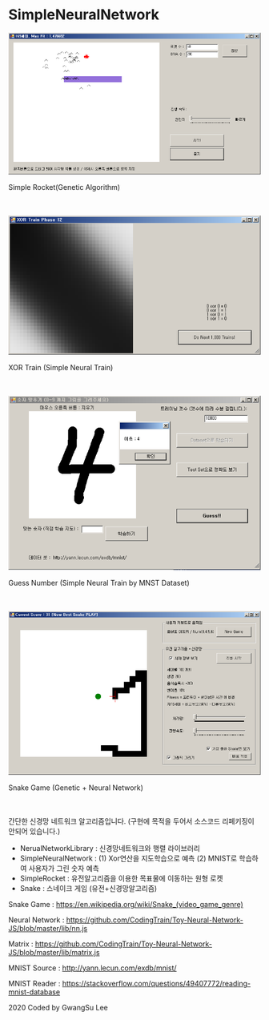 ﻿# SimpleNeuralNetwork


![Simple Rocket](screenshot_simplerocket.png)
  
 Simple Rocket(Genetic Algorithm)
<br/>
<br/>
<br/>

![xor train](screenshot_xor.png)

XOR Train (Simple Neural Train)
<br/>
<br/>
<br/>

![guess number](screenshot_guessnumber.png)

Guess Number (Simple Neural Train by MNST Dataset)
<br/>
<br/>
<br/>

![snake game](screenshot_snake.png)

Snake Game (Genetic + Neural Network)
<br/>
<br/>
<br/>


간단한 신경망 네트워크 알고리즘입니다.
(구현에 목적을 두어서 소스코드 리페키징이 안되어 있습니다.)
  
+ NerualNetworkLibrary : 신경망네트워크와 행렬 라이브러리
+ SimpleNeuralNetwork : (1) Xor연산을 지도학습으로 예측 (2) MNIST로 학습하여 사용자가 그린 숫자 예측
+ SimpleRocket : 유전알고리즘을 이용한 목표물에 이동하는 원형 로켓
+ Snake : 스네이크 게임 (유전+신경망알고리즘)
  

Snake Game : https://en.wikipedia.org/wiki/Snake_(video_game_genre)

Neural Network : https://github.com/CodingTrain/Toy-Neural-Network-JS/blob/master/lib/nn.js

Matrix : https://github.com/CodingTrain/Toy-Neural-Network-JS/blob/master/lib/matrix.js

MNIST Source : http://yann.lecun.com/exdb/mnist/

MNIST Reader : https://stackoverflow.com/questions/49407772/reading-mnist-database
  
  
2020 Coded by GwangSu Lee
